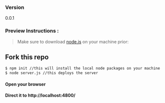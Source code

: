 

### Version
0.0.1

### Preview Instructions :

> Make sure to download [node.js] on your machine prior:

## Fork this repo
```sh
$ npm init //this will install the local node packages on your machine
$ node server.js //this deploys the server
```
#### Open your browser
#### Direct it to http://localhost:4800/

[//]: # (These are reference links used in the body of this note and get stripped out when the markdown processor does its job. There is no need to format nicely because it shouldn't be seen. Thanks SO - http://stackoverflow.com/questions/4823468/store-comments-in-markdown-syntax)

   [node.js]: <http://nodejs.org>
